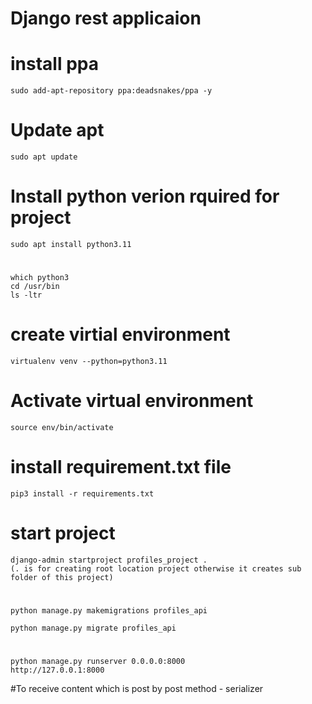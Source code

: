 # Django rest applicaion
# install  ppa 
    sudo add-apt-repository ppa:deadsnakes/ppa -y

# Update apt
    sudo apt update

# Install python verion rquired for project 
    sudo apt install python3.11

# 
    which python3
    cd /usr/bin
    ls -ltr

# create virtial environment
    virtualenv venv --python=python3.11

# Activate virtual environment
    source env/bin/activate

# install requirement.txt file
    pip3 install -r requirements.txt

# start project
    django-admin startproject profiles_project .  
    (. is for creating root location project otherwise it creates sub folder of this project)

#
    python manage.py makemigrations profiles_api

    python manage.py migrate profiles_api


# 
    python manage.py runserver 0.0.0.0:8000
    http://127.0.0.1:8000




#To receive content which is post by post method - serializer